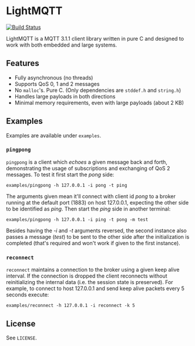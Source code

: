 # LightMQTT

[![Build Status](https://travis-ci.org/romuloceccon/lightmqtt.svg?branch=master)](https://travis-ci.org/romuloceccon/lightmqtt)

LightMQTT is a MQTT 3.1.1 client library written in pure C and designed to work
with both embedded and large systems.

## Features

* Fully asynchronous (no threads)
* Supports QoS 0, 1 and 2 messages
* No `malloc`'s. Pure C. (Only dependencies are `stddef.h` and `string.h`)
* Handles large payloads in both directions
* Minimal memory requirements, even with large payloads (about 2 KB)

## Examples

Examples are available under `examples`.

### `pingpong`

`pingpong` is a client which *echoes* a given message back and forth,
demonstrating the usage of subscriptions and exchanging of QoS 2 messages. To
test it first start the *pong* side:

    examples/pingpong -h 127.0.0.1 -i pong -t ping

The arguments given mean it'll connect with client id *pong* to a broker running
at the default port (1883) on host 127.0.0.1, expecting the other side to be
identified as *ping*. Then start the *ping* side in another terminal:

    examples/pingpong -h 127.0.0.1 -i ping -t pong -m test

Besides having the *-i* and *-t* arguments reversed, the second instance also
passes a message (*test*) to be sent to the other side after the initialization
is completed (that's required and won't work if given to the first instance).

### `reconnect`

`reconnect` maintains a connection to the broker using a given keep alive
interval. If the connection is dropped the client reconnects without
reinitializing the internal data (i.e. the session state is preserved). For
example, to connect to host 127.0.0.1 and send keep alive packets every 5
seconds execute:

    examples/reconnect -h 127.0.0.1 -i reconnect -k 5

## License

See `LICENSE`.
